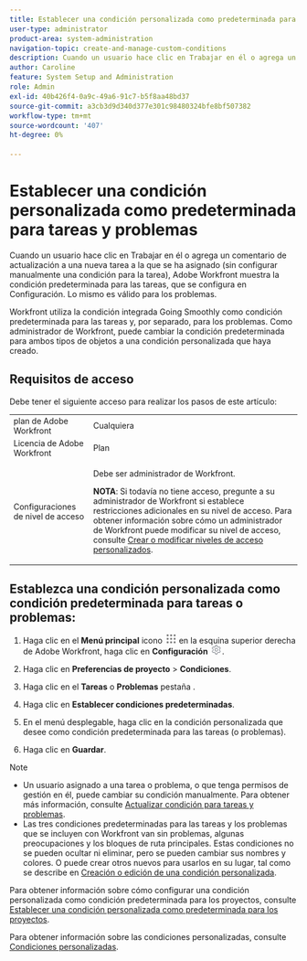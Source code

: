 ```yaml
---
title: Establecer una condición personalizada como predeterminada para tareas y problemas
user-type: administrator
product-area: system-administration
navigation-topic: create-and-manage-custom-conditions
description: Cuando un usuario hace clic en Trabajar en él o agrega un comentario de actualización a una nueva tarea a la que se ha asignado (sin configurar manualmente una condición para la tarea), Adobe Workfront muestra la condición predeterminada para las tareas, que se configura en Configuración. Lo mismo es válido para los problemas.
author: Caroline
feature: System Setup and Administration
role: Admin
exl-id: 40b426f4-0a9c-49a6-91c7-b5f8aa48bd37
source-git-commit: a3cb3d9d340d377e301c98480324bfe8bf507382
workflow-type: tm+mt
source-wordcount: '407'
ht-degree: 0%

---
```


# Establecer una condición personalizada como predeterminada para tareas y problemas

Cuando un usuario hace clic en Trabajar en él o agrega un comentario de actualización a una nueva tarea a la que se ha asignado (sin configurar manualmente una condición para la tarea), Adobe Workfront muestra la condición predeterminada para las tareas, que se configura en Configuración. Lo mismo es válido para los problemas.

Workfront utiliza la condición integrada Going Smoothly como condición predeterminada para las tareas y, por separado, para los problemas. Como administrador de Workfront, puede cambiar la condición predeterminada para ambos tipos de objetos a una condición personalizada que haya creado.

## Requisitos de acceso

Debe tener el siguiente acceso para realizar los pasos de este artículo:

<table style="table-layout:auto"> 
 <col> 
 <col> 
 <tbody> 
  <tr> 
   <td role="rowheader">plan de Adobe Workfront</td> 
   <td>Cualquiera</td> 
  </tr> 
  <tr> 
   <td role="rowheader">Licencia de Adobe Workfront</td> 
   <td>Plan</td> 
  </tr> 
  <tr> 
   <td role="rowheader">Configuraciones de nivel de acceso</td> 
   <td> <p>Debe ser administrador de Workfront.</p> <p><b>NOTA</b>: Si todavía no tiene acceso, pregunte a su administrador de Workfront si establece restricciones adicionales en su nivel de acceso. Para obtener información sobre cómo un administrador de Workfront puede modificar su nivel de acceso, consulte <a href="../../../administration-and-setup/add-users/configure-and-grant-access/create-modify-access-levels.md" class="MCXref xref">Crear o modificar niveles de acceso personalizados</a>.</p> </td> 
  </tr> 
 </tbody> 
</table>

## Establezca una condición personalizada como condición predeterminada para tareas o problemas:

1. Haga clic en el **Menú principal** icono ![](assets/main-menu-icon.png) en la esquina superior derecha de Adobe Workfront, haga clic en **Configuración** ![](assets/gear-icon-settings.png).

1. Haga clic en **Preferencias de proyecto** > **Condiciones**.

1. Haga clic en el **Tareas** o **Problemas** pestaña .

1. Haga clic en **Establecer condiciones predeterminadas**.
1. En el menú desplegable, haga clic en la condición personalizada que desee como condición predeterminada para las tareas (o problemas).
1. Haga clic en **Guardar**.

>[!NOTE]
>
>* Un usuario asignado a una tarea o problema, o que tenga permisos de gestión en él, puede cambiar su condición manualmente. Para obtener más información, consulte [Actualizar condición para tareas y problemas](../../../manage-work/projects/updating-work-in-a-project/update-condition-for-tasks-and-issues.md).
>* Las tres condiciones predeterminadas para las tareas y los problemas que se incluyen con Workfront van sin problemas, algunas preocupaciones y los bloques de ruta principales. Estas condiciones no se pueden ocultar ni eliminar, pero se pueden cambiar sus nombres y colores. O puede crear otros nuevos para usarlos en su lugar, tal como se describe en [Creación o edición de una condición personalizada](../../../administration-and-setup/customize-workfront/create-manage-custom-conditions/create-edit-custom-conditions.md).
>


Para obtener información sobre cómo configurar una condición personalizada como condición predeterminada para los proyectos, consulte [Establecer una condición personalizada como predeterminada para los proyectos](../../../administration-and-setup/customize-workfront/create-manage-custom-conditions/set-custom-condition-default-projects.md).

Para obtener información sobre las condiciones personalizadas, consulte [Condiciones personalizadas](../../../administration-and-setup/customize-workfront/create-manage-custom-conditions/custom-conditions.md).
